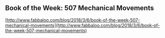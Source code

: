## Book of the Week: 507 Mechanical Movements
  
  [http://www.fabbaloo.com/blog/2018/3/6/book-of-the-week-507-mechanical-movements](http://www.fabbaloo.com/blog/2018/3/6/book-of-the-week-507-mechanical-movements)